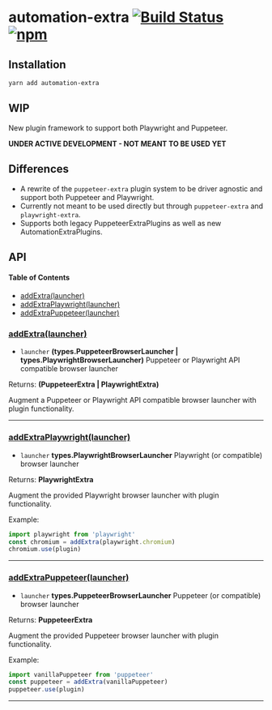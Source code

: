 # automation-extra [![Build Status](https://travis-ci.org/berstend/puppeteer-extra.svg?branch=master)](https://travis-ci.org/berstend/puppeteer-extra) [![npm](https://img.shields.io/npm/v/automation-extra.svg)](https://www.npmjs.com/package/automation-extra)

## Installation

```bash
yarn add automation-extra
```

## WIP

New plugin framework to support both Playwright and Puppeteer.

**UNDER ACTIVE DEVELOPMENT - NOT MEANT TO BE USED YET**

## Differences

- A rewrite of the `puppeteer-extra` plugin system to be driver agnostic and support both Puppeteer and Playwright.
- Currently not meant to be used directly but through `puppeteer-extra` and `playwright-extra`.
- Supports both legacy PuppeteerExtraPlugins as well as new AutomationExtraPlugins.

## API

<!-- Generated by documentation.js. Update this documentation by updating the source code. -->

#### Table of Contents

- [addExtra(launcher)](#addextralauncher)
- [addExtraPlaywright(launcher)](#addextraplaywrightlauncher)
- [addExtraPuppeteer(launcher)](#addextrapuppeteerlauncher)

### [addExtra(launcher)](https://github.com/berstend/puppeteer-extra/blob/5d071b7ad176acc273ac4a2c5b0f176b48546047/packages/automation-extra/src/index.ts#L16-L49)

- `launcher` **(types.PuppeteerBrowserLauncher | types.PlaywrightBrowserLauncher)** Puppeteer or Playwright API compatible browser launcher

Returns: **(PuppeteerExtra | PlaywrightExtra)**

Augment a Puppeteer or Playwright API compatible browser launcher with plugin functionality.

---

### [addExtraPlaywright(launcher)](https://github.com/berstend/puppeteer-extra/blob/5d071b7ad176acc273ac4a2c5b0f176b48546047/packages/automation-extra/src/index.ts#L61-L63)

- `launcher` **types.PlaywrightBrowserLauncher** Playwright (or compatible) browser launcher

Returns: **PlaywrightExtra**

Augment the provided Playwright browser launcher with plugin functionality.

Example:

```javascript
import playwright from 'playwright'
const chromium = addExtra(playwright.chromium)
chromium.use(plugin)
```

---

### [addExtraPuppeteer(launcher)](https://github.com/berstend/puppeteer-extra/blob/5d071b7ad176acc273ac4a2c5b0f176b48546047/packages/automation-extra/src/index.ts#L75-L77)

- `launcher` **types.PuppeteerBrowserLauncher** Puppeteer (or compatible) browser launcher

Returns: **PuppeteerExtra**

Augment the provided Puppeteer browser launcher with plugin functionality.

Example:

```javascript
import vanillaPuppeteer from 'puppeteer'
const puppeteer = addExtra(vanillaPuppeteer)
puppeteer.use(plugin)
```

---
